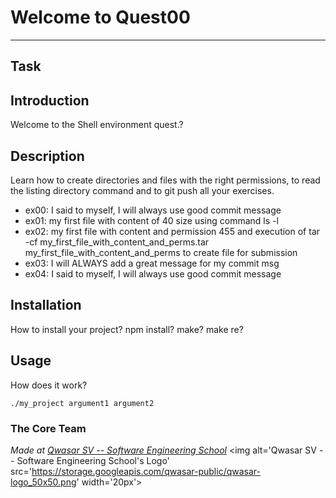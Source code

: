 # Welcome to Quest00
***

## Task

## Introduction
Welcome to the Shell environment quest.?

## Description
Learn how to create directories and files with the right
permissions, to read the listing directory command and to 
git push all your exercises.

- ex00: I said to myself, I will always use good commit message
- ex01: my first file with content of 40 size using command ls -l
- ex02: my first file with content and permission 455 and execution of tar -cf           my_first_file_with_content_and_perms.tar my_first_file_with_content_and_perms to create file for        submission
- ex03: I will ALWAYS add a great message for my commit msg
- ex04: I said to myself, I will always use good commit message

## Installation
How to install your project? npm install? make? make re?

## Usage
How does it work?
```
./my_project argument1 argument2
```

### The Core Team


<span><i>Made at <a href='https://qwasar.io'>Qwasar SV -- Software Engineering School</a></i></span>
<span><img alt='Qwasar SV -- Software Engineering School's Logo' src='https://storage.googleapis.com/qwasar-public/qwasar-logo_50x50.png' width='20px'></span>
